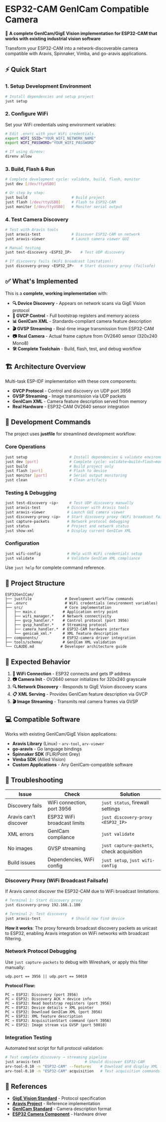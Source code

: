 # ESP32-CAM GenICam Compatible Camera

🎥 **A complete GenICam/GigE Vision implementation for ESP32-CAM that works with existing industrial vision software**

Transform your ESP32-CAM into a network-discoverable camera compatible with Aravis, Spinnaker, Vimba, and go-aravis applications.

## ⚡ Quick Start

### 1. Setup Development Environment
```bash
# Install dependencies and setup project
just setup
```

### 2. Configure WiFi
Set your WiFi credentials using environment variables:
```bash
# Edit .envrc with your WiFi credentials
export WIFI_SSID="YOUR_WIFI_NETWORK_NAME"  
export WIFI_PASSWORD="YOUR_WIFI_PASSWORD"

# If using direnv:
direnv allow
```

### 3. Build, Flash & Run
```bash
# Complete development cycle: validate, build, flash, monitor
just dev [/dev/ttyUSB0]

# Or step by step:
just build                    # Build project
just flash [/dev/ttyUSB0]     # Flash to ESP32-CAM  
just monitor [/dev/ttyUSB0]   # Monitor serial output
```

### 4. Test Camera Discovery
```bash
# Test with Aravis tools
just aravis-test              # Discover ESP32-CAM on network
just aravis-viewer            # Launch camera viewer GUI

# Manual testing
just test-discovery <ESP32_IP>    # Test UDP discovery

# If discovery fails (WiFi broadcast limitation):
just discovery-proxy <ESP32_IP>   # Start discovery proxy (failsafe)
```

## ✅ What's Implemented

This is a **complete, working implementation** with:

- **🔍 Device Discovery** - Appears on network scans via GigE Vision protocol
- **📡 GVCP Control** - Full bootstrap registers and memory access  
- **📊 GenICam XML** - Standards-compliant camera feature description
- **🎬 GVSP Streaming** - Real-time image transmission from ESP32-CAM
- **📷 Real Camera** - Actual frame capture from OV2640 sensor (320x240 Mono8)
- **🛠️ Complete Toolchain** - Build, flash, test, and debug workflow

## 🏗️ Architecture Overview

Multi-task ESP-IDF implementation with these core components:

- **GVCP Protocol** - Control and discovery on UDP port 3956
- **GVSP Streaming** - Image transmission via UDP packets  
- **GenICam XML** - Camera feature description served from memory
- **Real Hardware** - ESP32-CAM OV2640 sensor integration

## 🔧 Development Commands

The project uses **justfile** for streamlined development workflow:

### Core Operations
```bash
just setup                   # Install dependencies & validate environment
just dev [port]              # Complete cycle: validate→build→flash→monitor
just build                   # Build project only
just flash [port]            # Flash to device  
just monitor [port]          # Serial output monitoring
just clean                   # Clean artifacts
```

### Testing & Debugging  
```bash
just test-discovery <ip>     # Test UDP discovery manually
just aravis-test            # Discover with Aravis tools
just aravis-viewer          # Launch GUI camera viewer
just discovery-proxy <ip>   # Start discovery proxy (WiFi broadcast failsafe)
just capture-packets        # Network protocol debugging
just status                 # Project and network status
just show-xml               # Display current GenICam XML
```

### Configuration
```bash
just wifi-config            # Help with WiFi credentials setup
just validate               # Validate GenICam XML compliance
```

Use `just help` for complete command reference.

## 📁 Project Structure

```
ESP32GenICam/
├── justfile               # Development workflow commands
├── .envrc                 # WiFi credentials (environment variables)
├── src/                   # Core implementation
│   ├── main.c            # Application entry point
│   ├── wifi_manager.*    # Network connectivity  
│   ├── gvcp_handler.*    # Control protocol (port 3956)
│   ├── gvsp_handler.*    # Streaming protocol
│   ├── camera_handler.*  # ESP32-CAM hardware interface
│   └── genicam_xml.*     # XML feature description
├── components/           # ESP32-camera driver integration
├── tools/schema/         # GenICam XML validation
└── CLAUDE.md            # Developer architecture guide
```

## 🎯 Expected Behavior

1. **📶 WiFi Connection** - ESP32 connects and gets IP address
2. **📷 Camera Init** - OV2640 sensor initializes for 320x240 grayscale
3. **🔍 Network Discovery** - Responds to GigE Vision discovery scans
4. **📋 XML Serving** - Provides GenICam feature description via GVCP
5. **🎬 Image Streaming** - Transmits real camera frames via GVSP

## 💻 Compatible Software

Works with existing GenICam/GigE Vision applications:

- **Aravis Library** (Linux) - `arv-tool`, `arv-viewer`
- **go-aravis** - Go language bindings  
- **Spinnaker SDK** (FLIR/Point Grey)
- **Vimba SDK** (Allied Vision)
- **Custom Applications** - Any GenICam-compatible software

## 🚨 Troubleshooting

| Issue | Check | Solution |
|-------|-------|----------|
| Discovery fails | WiFi connection, port 3956 | `just status`, firewall settings |
| Aravis can't discover | ESP32 WiFi broadcast limits | `just discovery-proxy <ESP32_IP>` |
| XML errors | GenICam compliance | `just validate` |
| No images | GVSP streaming | `just capture-packets`, check acquisition |
| Build issues | Dependencies, WiFi config | `just setup`, `just wifi-config` |

### Discovery Proxy (WiFi Broadcast Failsafe)

If Aravis cannot discover the ESP32-CAM due to WiFi broadcast limitations:

```bash
# Terminal 1: Start discovery proxy
just discovery-proxy 192.168.1.100

# Terminal 2: Test discovery  
just aravis-test              # Should now find device
```

**How it works**: The proxy forwards broadcast discovery packets as unicast to ESP32, enabling Aravis integration on WiFi networks with broadcast filtering.

### Network Protocol Debugging

Use `just capture-packets` to debug with Wireshark, or apply this filter manually:
```
udp.port == 3956 || udp.port == 50010
```

**Protocol Flow:**
```
PC → ESP32: Discovery (port 3956)
PC ← ESP32: Discovery ACK + device info
PC → ESP32: Read bootstrap registers (port 3956)  
PC ← ESP32: Device details + XML pointer
PC → ESP32: Download GenICam XML (port 3956)
PC ← ESP32: XML feature description
PC → ESP32: AcquisitionStart command (port 3956)
PC ← ESP32: Image stream via GVSP (port 50010)
```

### Integration Testing

Automated test script for full protocol validation:
```bash
# Test complete discovery → streaming pipeline
just aravis-test                    # Should discover ESP32-CAM
arv-tool-0.10 -n "ESP32-CAM" --features    # Download and display XML features
arv-tool-0.10 -n "ESP32-CAM" acquisition   # Test acquisition commands
```

## 📖 References

- **[GigE Vision Standard](https://en.wikipedia.org/wiki/GigE_Vision)** - Protocol specification
- **[Aravis Project](https://github.com/AravisProject/aravis)** - Reference implementation  
- **[GenICam Standard](https://www.emva.org/standards-technology/genicam/)** - Camera description format
- **[ESP32 Camera Component](https://github.com/espressif/esp32-camera)** - Hardware driver